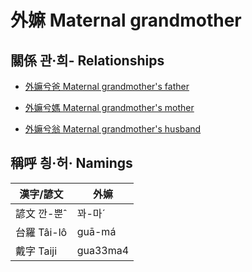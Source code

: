 # 外嫲 Maternal grandmother

## 關係 관·희- Relationships

- [外嫲兮爸 Maternal grandmother's father](member44.md)

- [外嫲兮媽 Maternal grandmother's mother](member45.md)

- [外嫲兮翁 Maternal grandmother's husband](member13.md)



## 稱呼 칑·허· Namings

漢字/諺文 | 外嫲
--- | ---
諺文 깐-뿐ˆ | 꽈-마ˊ
台羅 Tâi-lô | guā-má
戴字 Taiji | gua33ma4


